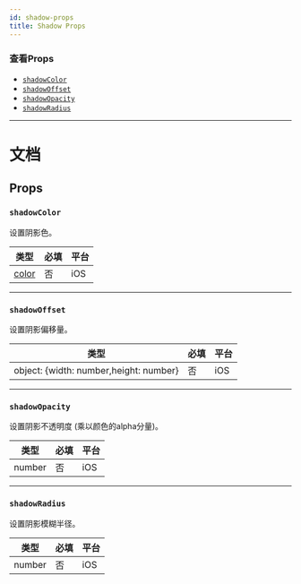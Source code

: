 ```yaml
---
id: shadow-props
title: Shadow Props
---
```


### 查看Props

* [`shadowColor`](shadow-props.md#shadowcolor)
* [`shadowOffset`](shadow-props.md#shadowoffset)
* [`shadowOpacity`](shadow-props.md#shadowopacity)
* [`shadowRadius`](shadow-props.md#shadowradius)

---

# 文档

## Props

### `shadowColor`

设置阴影色。

| 类型               | 必填 | 平台 |
| ------------------ | -------- | -------- |
| [color](colors.md) | 否       | iOS      |

---

### `shadowOffset`

设置阴影偏移量。

| 类型                                   | 必填 | 平台 |
| -------------------------------------- | -------- | -------- |
| object: {width: number,height: number} | 否       | iOS      |

---

### `shadowOpacity`

设置阴影不透明度 (乘以颜色的alpha分量)。

| 类型   | 必填 | 平台 |
| ------ | -------- | -------- |
| number | 否       | iOS      |

---

### `shadowRadius`

设置阴影模糊半径。

| 类型   | 必填 | 平台 |
| ------ | -------- | -------- |
| number | 否       | iOS      |

